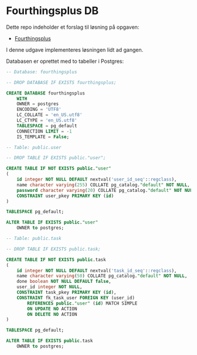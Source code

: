 # Fourthingsplus DB

Dette repo indeholder et forslag til løsning på opgaven:

- [Fourthingsplus](https://github.com/dat2Cph/content/blob/main/webstack/backend/fourthingsplus.md)

I denne udgave implementeres løsningen lidt ad gangen.

Databasen er oprettet med to tabeller i Postgres:

```sql
-- Database: fourthingsplus

-- DROP DATABASE IF EXISTS fourthingsplus;

CREATE DATABASE fourthingsplus
    WITH
    OWNER = postgres
    ENCODING = 'UTF8'
    LC_COLLATE = 'en_US.utf8'
    LC_CTYPE = 'en_US.utf8'
    TABLESPACE = pg_default
    CONNECTION LIMIT = -1
    IS_TEMPLATE = False;
```
```sql
-- Table: public.user

-- DROP TABLE IF EXISTS public."user";

CREATE TABLE IF NOT EXISTS public."user"
(
    id integer NOT NULL DEFAULT nextval('user_id_seq'::regclass),
    name character varying(255) COLLATE pg_catalog."default" NOT NULL,
    password character varying(20) COLLATE pg_catalog."default" NOT NULL,
    CONSTRAINT user_pkey PRIMARY KEY (id)
)

TABLESPACE pg_default;

ALTER TABLE IF EXISTS public."user"
    OWNER to postgres;
```
```sql
-- Table: public.task

-- DROP TABLE IF EXISTS public.task;

CREATE TABLE IF NOT EXISTS public.task
(
    id integer NOT NULL DEFAULT nextval('task_id_seq'::regclass),
    name character varying(50) COLLATE pg_catalog."default" NOT NULL,
    done boolean NOT NULL DEFAULT false,
    user_id integer NOT NULL,
    CONSTRAINT task_pkey PRIMARY KEY (id),
    CONSTRAINT fk_task_user FOREIGN KEY (user_id)
        REFERENCES public."user" (id) MATCH SIMPLE
        ON UPDATE NO ACTION
        ON DELETE NO ACTION
)

TABLESPACE pg_default;

ALTER TABLE IF EXISTS public.task
    OWNER to postgres;
```

